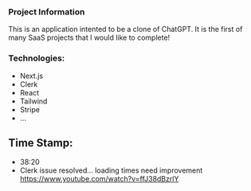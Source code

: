 ### Project Information
This is an application intented to be a clone of ChatGPT. It is the first of many SaaS projects that I would like to complete!

### Technologies:
- Next.js
- Clerk
- React
- Tailwind
- Stripe
- ...

## Time Stamp:
- 38:20
- Clerk issue resolved... loading times need improvement
https://www.youtube.com/watch?v=ffJ38dBzrlY 